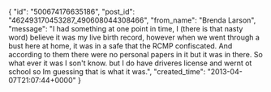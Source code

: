  {
   "id": "500674176635186",
   "post_id": "462493170453287_490608044308466",
   "from_name": "Brenda Larson",
   "message": "I had something at one point in time, I (there is that nasty word) believe it was my live birth record, however when we went through a bust here at home, it was in a safe that the RCMP confiscated. And according to them there were no personal papers in it but it was in there. So what ever it was I son't know. but I do have driveres license and wernt ot school so Im guessing that is what it was.",
   "created_time": "2013-04-07T21:07:44+0000"
 }
